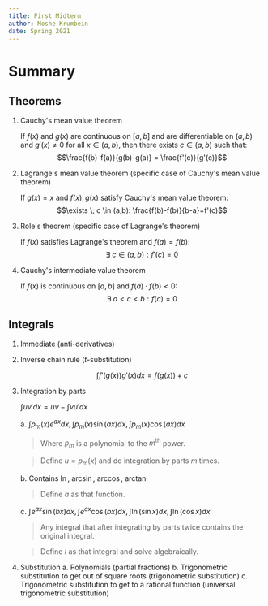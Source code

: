 ```yaml
---
title: First Midterm
author: Moshe Krumbein
date: Spring 2021
---
```


# Summary

## Theorems

1. Cauchy's mean value theorem

    If $f(x)$ and $g(x)$ are continuous on $[a,b]$ and are differentiable on
    $(a,b)$ and $g'(x) \neq 0$ for all $x \in (a,b)$, then there exists $c \in
    (a, b)$ such that:
$$\frac{f(b)-f(a)}{g(b)-g(a)} = \frac{f'(c)}{g'(c)}$$

2. Lagrange's mean value theorem (specific case of Cauchy's mean value theorem)

    If $g(x) = x$ and $f(x), g(x)$ satisfy Cauchy's mean value theorem:
$$\exists \; c \in (a,b): \frac{f(b)-f(b)}{b-a}=f'(c)$$

3. Role's theorem (specific case of Lagrange's theorem)

    If $f(x)$ satisfies Lagrange's theorem and $f(a) = f(b)$:
$$\exists \; c \in (a,b): f'(c) = 0$$

4. Cauchy's intermediate value theorem

    If $f(x)$ is continuous on $[a,b]$ and $f(a) \cdot f(b) < 0$:
$$\exists \; a < c < b: f(c) = 0$$

## Integrals

1. Immediate (anti-derivatives)
2. Inverse chain rule ($t$-substitution)

    $$\int f'(g(x))g'(x)dx = f(g(x)) + c$$

3. Integration by parts

    $\int uv'dx = uv - \int vu'dx$

    a. $\int p_m(x)e^{ax}dx, \int p_m(x)\sin(ax)dx, \int p_m(x)\cos(ax)dx$

    > Where $p_m$ is a polynomial to the $m^{\text{th}}$ power.

    > Define $u = p_m(x)$ and do integration by parts $m$ times.

    b. Contains $\ln$, $\arcsin$, $\arccos$, $\arctan$

    > Define $a$ as that function.

    c. $\int e^{ax}\sin(bx)dx, \int e^{ax}\cos(bx)dx, \int \ln (\sin x)dx,
    \int \ln (\cos x) dx$

    >Any integral that after integrating by parts twice contains the original
    >integral.

    >Define $I$ as that integral and solve algebraically.

4. Substitution
    a. Polynomials (partial fractions)
    b. Trigonometric substitution to get out of square roots (trigonometric
    substitution)
    c. Trigonometric substitution to get to a rational function (universal
    trigonometric substitution)
